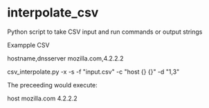 # interpolate_csv
Python script to take CSV input and run commands or output strings

Exampple CSV

hostname,dnsserver 
mozilla.com,4.2.2.2 

csv_interpolate.py -x -s -f "input.csv" -c "host {} {}" -d "1,3"

The preceeding would execute:

host mozilla.com 4.2.2.2
